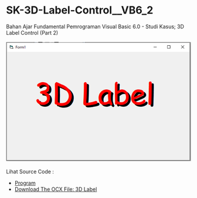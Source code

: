 # SK-3D-Label-Control__VB6_2
Bahan Ajar Fundamental Pemrograman Visual Basic 6.0 - Studi Kasus; 3D Label Control (Part 2)<br><br>
<img src="https://github.com/RizkyKhapidsyah/SK-3D-Label-Control__VB6_2/blob/main/result/001.PNG"><br><br>
Lihat Source Code : <br>
- <a href="https://github.com/RizkyKhapidsyah/SK-3D-Label-Control__VB6_2">Program</a><br>
- <a href="https://github.com/RizkyKhapidsyah/SK-3D-Label-Control__VB6_2/blob/main/Label3Dcontrol.ocx">Download The OCX File: 3D Label</a>
